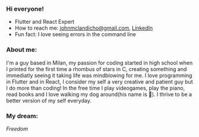 ### Hi everyone!

- Flutter and React Expert
- How to reach me: johnmclandicho@gmail.com, [LinkedIn](https://www.linkedin.com/in/johnlandicho/)
- Fun fact: I love seeing errors in the command line

### About me:

I'm a guy based in Milan, my passion for coding started in high school when I printed for the first time a rhombus of stars in C, creating something and immediatly seeing it taking life was mindblowing for me.
I love programming in Flutter and in React, I consider my self a very creative and patient guy but I do more than coding!
In the free time I play videogames, play the piano, read books and I love walking my dog around(his name is :waffle:).
I thrive to be a better version of my self everyday.

### My dream:
*Freedom*



